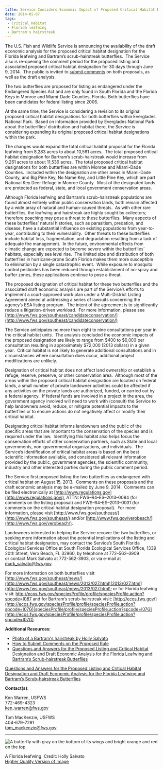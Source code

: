 ```yaml
---
title: Service Considers Economic Impact of Proposed Critical Habitat Designations for Florida leafwing and Bartram’s scrub-hairstreak butterflies
date: 2014-05-07
tags:
 - Critical Habitat
 - Florida leafwing
 - Bartram's hairstreak
---
```


The U.S. Fish and Wildlife Service is announcing the availability of the draft economic analysis for the proposed critical habitat designation for the Florida leafwing and Bartram’s scrub-hairstreak butterflies.  The Service also is re-opening the comment period for the proposed listing and associated proposed critical habitat designation for 30 days through June 9, 2014.  The public is invited to [submit comments](http://www.fws.gov/southeast/news/2014/Comment_Instructions_2_Fl_Butterflies.pdf) on both proposals, as well as the draft analysis.

The two butterflies are proposed for listing as endangered under the Endangered Species Act and are only found in South Florida and the Florida Keys in Monroe and Miami-Dade Counties, Florida. Both butterflies have been candidates for federal listing since 2006.

At the same time, the Service is considering a revision to its original proposed critical habitat designations for both butterflies within Everglades National Park.  Based on information provided by Everglades National Park about the butterflies’ distribution and habitat there, the Service is considering expanding its original proposed critical habitat designations within the park.

The changes would expand the total critical habitat proposal for the Florida leafwing from 8,283 acres to about 10,561 acres.  The total proposed critical habitat designation for Bartram’s scrub-hairstreak would increase from 9,261 acres to about 11,539 acres.  The total proposed critical habitat designations for both butterflies are within Monroe and Miami-Dade Counties.  Included within the designation are other areas in Miami-Dade County, and Big Pine Key, No Name Key, and Little Pine Key, which are part National Key Deer Refuge in Monroe County.  Most of the designated lands are protected as federal, state, and local government conservation areas. 

Although Florida leafwing and Bartram’s scrub-hairstreak populations are found almost entirely within public conservation lands, both remain affected by a wide array of natural and human-caused threats.  As with other rare butterflies, the leafwing and hairstreak are highly sought by collectors; therefore poaching may pose a threat to these butterflies.  Many aspects of these butterflies’ natural histories, such as parasitism, predation, and disease, have a substantial influence on existing populations from year-to-year, contributing to their vulnerability.  Other threats to these butterflies include habitat loss, fragmentation, and degradation resulting from a lack of adequate fire management.  In the future, environmental effects from climatic change are expected to become severe within the butterflies’ habitats, especially sea level rise.  The limited size and distribution of both butterflies in hurricane-prone South Florida makes them more susceptible to elimination by a single catastrophic event.  While exposure to mosquito control pesticides has been reduced through establishment of no-spray and buffer zones, these applications continue to pose a threat.

The proposed designation of critical habitat for these two butterflies and the associated draft economic analysis are part of the Service’s efforts to implement a court-approved work plan under a Multi-District Listing Agreement aimed at addressing a series of lawsuits concerning the agency’s ESA listing program.  The intent of the agreement is to significantly reduce a litigation-driven workload.  For more information, please see [http://www.fws.gov/southeast/candidateconservation/](http://www.fws.gov/southeast/candidateconservation/)

The Service anticipates no more than eight to nine consultations per year in the critical habitat units.  The analysis concluded the economic impacts of the proposed designation are likely to range from $400 to $9,000 per consultation resulting in approximately $72,000 (2013 dollars) in a given year.  Critical habitat is not likely to generate additional consultations and in circumstances where consultation does occur, additional project modifications are unlikely.

Designation of critical habitat does not affect land ownership or establish a refuge, reserve, preserve, or other conservation area.  Although most of the areas within the proposed critical habitat designation are located on federal lands, a small number of private landowner activities could be affected if any activities on the private lands are authorized, funded, or carried out by a federal agency.  If federal funds are involved in a project in the area, the government agency involved will need to work with (consult) the Service to help landowners avoid, reduce, or mitigate potential impacts to the butterflies or to ensure actions do not negatively affect or modify their critical habitat.

Designating critical habitat informs landowners and the public of the specific areas that are important to the conservation of the species and is required under the law.  Identifying this habitat also helps focus the conservation efforts of other conservation partners, such as State and local governments, non-governmental organizations, and individuals.  The Service’s identification of critical habitat areas is based on the best scientific information available, and considered all relevant information provided by the public, government agencies, the scientific community, industry and other interested parties during the public comment period.

The Service first proposed listing the two butterflies as endangered with critical habitat on August 15, 2013.  Comments on these proposals and the draft economic analysis may be e-mailed by June 9, 2014.  Comments can be filed electronically at [http://www.regulations.gov](http://www.regulations.gov/), ATTN: FWS–R4–ES–2013–0084 (for comments on the listing proposal) and FWS–R4–ES–2013–0031 (for comments on the critical habitat designation proposal).  For more information, please visit [http://www.fws.gov/southeast/](http://www.fws.gov/southeast/) and/or [http://www.fws.gov/verobeach/](http://www.fws.gov/verobeach/).

Landowners interested in helping the Service recover the two butterflies, or seeking more information about the potential implications of the listing and critical habitat designation, may contact the Service’s South Florida Ecological Services Office at South Florida Ecological Services Office, 1339 20th Street, Vero Beach, FL 32960, by telephone at 772–562–3909 or contact Mark Salvato at 772-562-3903, or via e-mail at [mark_salvato@fws.gov](mailto:mark_salvato@fws.gov).

For more information on both butterflies visit: [http://www.fws.gov/southeast/news/](http://www.fws.gov/southeast/news/2013/027.html)[2013/027.html](http://www.fws.gov/southeast/news/2013/027.html); or for Florida leafwing visit: [h](ecos.fws.gov/speciesProfile/profile/speciesProfile.action?spcode=I087)[ttp://ecos.fws.gov/speciesProfile/profile/](http://ecos.fws.gov/speciesProfile/profile/speciesProfile.action?spcode=I087)[speciesProfile.action?spcode=I087](http://ecos.fws.gov/speciesProfile/profile/speciesProfile.action?spcode=I087) and for Bartram’s scrub-hairstreak visit: [http://ecos.fws.gov/](http://ecos.fws.gov/speciesProfile/profile/speciesProfile.action?spcode=I07G)[speciesProfile/profile/speciesProfile.action?spcode=I07G](http://ecos.fws.gov/speciesProfile/profile/speciesProfile.action?spcode=I07G).

**Additional Resources:**

*   [Photo of a Bartram's hairstreak by Holly Salvato](http://www.fws.gov/southeast/images/Bartram'sScrubHairstreak(Holly%20Salvato)-.jpg)
*   [How to Submit Comments on the Proposed Rule](http://www.fws.gov/southeast/news/2014/Comment_Instructions_2_Fl_Butterflies.pdf)
*   [Questions and Answers for the Proposed Listing and Critical Habitat Designation and Draft Economic Analysis for the Florida Leafwing and Bartram’s Scrub-hairstreak Butterflies](http://www.fws.gov/southeast/news/2014/QandA_2_Fl_butterflies.pdf)

[Questions and Answers for the Proposed Listing and Critical Habitat Designation and Draft Economic Analysis for the Florida Leafwing and Bartram’s Scrub-hairstreak Butterflies](http://www.fws.gov/southeast/news/2014/QandA_2_FL_Butterflies.pdf)

**Contact(s):**  

Ken Warren, USFWS  
772-469-4323  
[ken_warren@fws.gov](mailto:ken_warren@fws.gov)

Tom MacKenzie, USFWS  
404-679-7291  
[tom_mackenzie@fws.gov](mailto:tom_mackenzie@fws.gov)

* * *

![A butterfly with gray on the bottom of its wings and bright orange and red on the top](images/newsUploads/newsThumbs/newsImageThumbD77E216D-90D3-86B9-6A9ECCDEC77D3266.jpg)

A Florida leafwing. Credit: Holly Salvato  
[Higher Quality Version of Image](http://www.fws.gov/southeast/images/FloridaLeafwing(Holly-Salvato)-.jpg)
